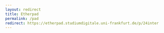 ```yaml
---
layout: redirect
title: Etherpad
permalink: /pad
redirect: https://etherpad.studiumdigitale.uni-frankfurt.de/p/24inter
---
```

